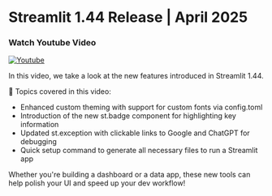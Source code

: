 # Streamlit 1.44 Release | April 2025

### Watch Youtube Video
[![Youtube](https://img.youtube.com/vi/TeZaoHc0KT8/0.jpg)](https://www.youtube.com/watch?v=TeZaoHc0KT8 "Youtube")

In this video, we take a look at the new features introduced in Streamlit 1.44.

📝 Topics covered in this video:

- Enhanced custom theming with support for custom fonts via config.toml
- Introduction of the new st.badge component for highlighting key information
- Updated st.exception with clickable links to Google and ChatGPT for debugging
- Quick setup command to generate all necessary files to run a Streamlit app

Whether you're building a dashboard or a data app, these new tools can help polish your UI and speed up your dev workflow!
